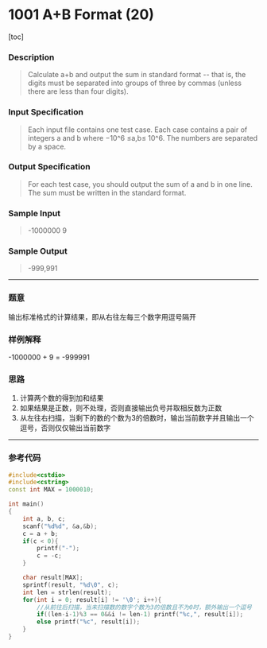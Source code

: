 # 1001 A+B Format (20)

<style>
h2 {border-bottom: none}
h3 {border-bottom: none}
</style>

[toc]

### Description
> Calculate a+b and output the sum in standard format -- that is, the digits must be separated into groups of three by commas (unless there are less than four digits).

### Input Specification  
> Each input file contains one test case. Each case contains a pair of integers a and b where −10^6 ≤a,b≤ 10^6. The numbers are separated by a space.

### Output Specification
> For each test case, you should output the sum of a and b in one line. The sum must be written in the standard format.

### Sample Input 
> -1000000 9

### Sample Output  
> -999,991

---

### 题意  
输出标准格式的计算结果，即从右往左每三个数字用逗号隔开

### 样例解释 
-1000000 + 9 = -999991

### 思路 
1. 计算两个数的得到加和结果
2. 如果结果是正数，则不处理，否则直接输出负号并取相反数为正数
3. 从左往右扫描，当剩下的数的个数为3的倍数时，输出当前数字并且输出一个逗号，否则仅仅输出当前数字

---


### 参考代码
```C++
#include<cstdio>
#include<cstring>
const int MAX = 1000010;

int main()
{
    int a, b, c;
    scanf("%d%d", &a,&b);
    c = a + b;
    if(c < 0){
        printf("-");
        c = -c;
    }

    char result[MAX];
    sprintf(result, "%d\0", c);
    int len = strlen(result);
    for(int i = 0; result[i] != '\0'; i++){
        //从前往后扫描，当未扫描数的数字个数为3的倍数且不为0时，额外输出一个逗号
        if((len-i-1)%3 == 0&&i != len-1) printf("%c,", result[i]);
        else printf("%c", result[i]);
    }
}
```